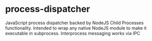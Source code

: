 # process-dispatcher
JavaScript process dispatcher backed by NodeJS Child Processes functionality. Intended to wrap any native NodeJS module to make it executable in subprocess. Interprocess messaging works via IPC
